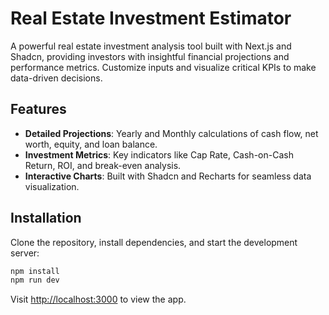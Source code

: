 # Real Estate Investment Estimator

A powerful real estate investment analysis tool built with Next.js and Shadcn, providing investors with insightful financial projections and performance metrics. Customize inputs and visualize critical KPIs to make data-driven decisions.

## Features

- **Detailed Projections**: Yearly and Monthly calculations of cash flow, net worth, equity, and loan balance.
- **Investment Metrics**: Key indicators like Cap Rate, Cash-on-Cash Return, ROI, and break-even analysis.
- **Interactive Charts**: Built with Shadcn and Recharts for seamless data visualization.

## Installation

Clone the repository, install dependencies, and start the development server:

```bash
npm install
npm run dev
```

Visit [http://localhost:3000](http://localhost:3000) to view the app.
